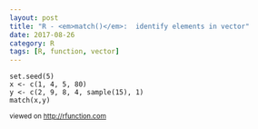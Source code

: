 ```yaml
---
layout: post
title: "R - <em>match()</em>:  identify elements in vector"
date: 2017-08-26
category: R
tags: [R, function, vector]
---
```


```
set.seed(5)
x <- c(1, 4, 5, 80)
y <- c(2, 9, 8, 4, sample(15), 1)
match(x,y)
```


<small> viewed on http://rfunction.com </small>
